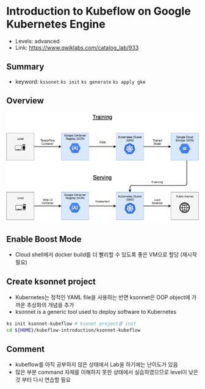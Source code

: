# Introduction to Kubeflow on Google Kubernetes Engine
- Levels: advanced
- Link: https://www.qwiklabs.com/catalog_lab/933

## Summary
- keyword: `kssonet` `ks init` `ks generate` `ks apply gke`

## Overview
![kubeflow](./images/Introduction_to_Kubeflow_on_Google_Kubernetes_Engine.png)

## Enable Boost Mode
- Cloud shell에서 docker build를 더 빨리할 수 있도록 좋은 VM으로 할당 (재시작 필요)

## Create ksonnet project
- Kubernetes는 정적인 YAML file을 사용하는 반면 ksonnet은 OOP object에 가까운 추상화의 개념을 추가
- ksonnet is a generic tool used to deploy software to Kubernetes
~~~bash
ks init ksonnet-kubeflow # ksonet project를 init
cd ${HOME}/kubeflow-introduction/ksonnet-kubeflow
~~~

## Comment
- kubeflow를 아직 공부하지 않은 상태에서 Lab을 하기에는 난이도가 있음
- 많은 부분 command 자체를 이해하지 못한 상태에서 실습하였으므로 level이 낮은 것 부터 다시 연습할 필요 